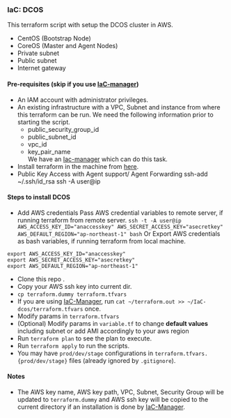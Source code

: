 ### IaC: DCOS
This terraform script with setup the DCOS cluster in AWS.
 - CentOS (Bootstrap Node)
 - CoreOS (Master and Agent Nodes)
 - Private subnet
 - Public subnet
 - Internet gateway

#### Pre-requisites (skip if you use [IaC-manager][iac-manager])
- An IAM account with administrator privileges.
- An existing infrastructure with a VPC, Subnet and instance from where this terraform can be run.
  We need the following information prior to starting the script.
  - public_security_group_id
  - public_subnet_id
  - vpc_id
  - key_pair_name  
  We have an [Iac-manager][iac-manager] which can do this task.
- Install terraform in the machine from [here][terraform-install].
- Public Key Access with Agent support/ Agent Forwarding
  ssh-add ~/.ssh/id_rsa
  ssh -A user@ip

#### Steps to install DCOS
- Add AWS credentials
  Pass AWS credential variables to remote server, if running terraform from remote server.
  `ssh -t -A user@ip AWS_ACCESS_KEY_ID="anaccesskey" AWS_SECRET_ACCESS_KEY="asecretkey" AWS_DEFAULT_REGION="ap-northeast-1" bash`
  Or
  Export AWS credentials as bash variables, if running terraform from local machine.
```
export AWS_ACCESS_KEY_ID="anaccesskey" 
export AWS_SECRET_ACCESS_KEY="asecretkey"
export AWS_DEFAULT_REGION="ap-northeast-1"
```
- Clone this repo .
- Copy your AWS ssh key into current dir.
- `cp terraform.dummy terraform.tfvars`
- If you are using [IaC-Manager][iac-manager], run ```cat ~/terraform.out >> ~/IaC-dcos/terraform.tfvars``` once.
- Modify params in `terraform.tfvars`
- (Optional) Modify params in `variable.tf` to change **default values** including subnet or add AMI accordingly to your aws region
- Run `terraform plan` to see the plan to execute.
- Run `terraform apply` to run the scripts.
- You may have `prod/dev/stage` configurations in
`terraform.tfvars.{prod/dev/stage}` files (already ignored by `.gitignore`).

#### Notes
- The AWS key name, AWS key path, VPC, Subnet, Security Group will be updated to `terraform.dummy`
and AWS ssh key will be copied to the current directory if an installation is done by [IaC-Manager][iac-manager].

[iac-manager]: <https://github.com/microservices-today/IaC-manager>
[terraform-install]: <https://www.terraform.io/intro/getting-started/install.html>
